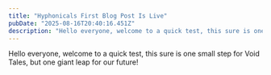 ```yaml
---
title: "Hyphonicals First Blog Post Is Live"
pubDate: "2025-08-16T20:40:16.451Z"
description: "Hello everyone, welcome to a quick test, this sure is one small step for Void Tales, but one giant l..."
---
```


Hello everyone, welcome to a quick test, this sure is one small step for Void Tales, but one giant leap for our future!